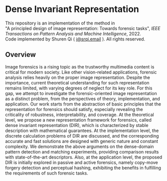 # Dense Invariant Representation
This repository is an implementation of the method in  
"A principled design of image representation: Towards forensic tasks", *IEEE Transactions on Pattern Analysis and Machine Intelligence*, 2022.  
Code implemented by Shuren Qi ( i@srqi.email ). All rights reserved.

## Overview

Image forensics is a rising topic as the trustworthy multimedia content is critical for modern society. Like other vision-related
applications, forensic analysis relies heavily on the proper image representation. Despite the importance, current theoretical
understanding for such representation remains limited, with varying degrees of neglect for its key role. For this gap, we attempt to
investigate the forensic-oriented image representation as a distinct problem, from the perspectives of theory, implementation, and
application. Our work starts from the abstraction of basic principles that the representation for forensics should satisfy, especially
revealing the criticality of robustness, interpretability, and coverage. At the theoretical level, we propose a new representation
framework for forensics, called dense invariant representation (DIR), which is characterized by stable description with mathematical
guarantees. At the implementation level, the discrete calculation problems of DIR are discussed, and the corresponding accurate and
fast solutions are designed with generic nature and constant complexity. We demonstrate the above arguments on the dense-domain
pattern detection and matching experiments, providing comparison results with state-of-the-art descriptors. Also, at the application
level, the proposed DIR is initially explored in passive and active forensics, namely copy-move forgery detection and perceptual
hashing, exhibiting the benefits in fulfilling the requirements of such forensic tasks.


